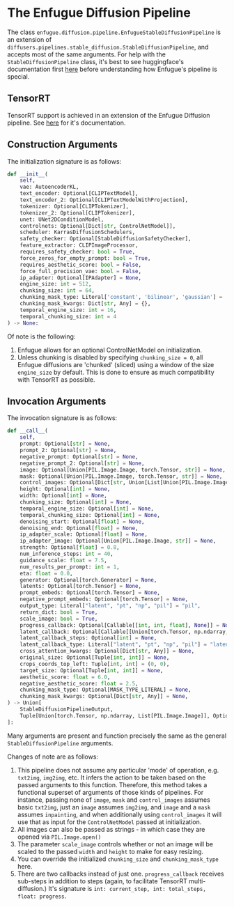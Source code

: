 # The Enfugue Diffusion Pipeline

The class `enfugue.diffusion.pipeline.EnfugueStableDiffusionPipeline` is an extension of `diffusers.pipelines.stable_diffusion.StableDiffusionPipeline`, and accepts most of the same arguments. For help with the `StableDiffusionPipeline` class, it's best to see huggingface's documentation first [here](https://github.com/huggingface/diffusers/tree/main/examples) before understanding how Enfugue's pipeline is special.

## TensorRT

TensorRT support is achieved in an extension of the Enfugue Diffusion pipeline. See [here](https://github.com/painebenjamin/app.enfugue.ai/tree/main/src/python/enfugue/diffusion/rt) for it's documentation.

## Construction Arguments

The initialization signature is as follows:

```python
def __init__(
    self,
    vae: AutoencoderKL,
    text_encoder: Optional[CLIPTextModel],
    text_encoder_2: Optional[CLIPTextModelWithProjection],
    tokenizer: Optional[CLIPTokenizer],
    tokenizer_2: Optional[CLIPTokenizer],
    unet: UNet2DConditionModel,
    controlnets: Optional[Dict[str, ControlNetModel]],
    scheduler: KarrasDiffusionSchedulers,
    safety_checker: Optional[StableDiffusionSafetyChecker],
    feature_extractor: CLIPImageProcessor,
    requires_safety_checker: bool = True,
    force_zeros_for_empty_prompt: bool = True,
    requires_aesthetic_score: bool = False,
    force_full_precision_vae: bool = False,
    ip_adapter: Optional[IPAdapter] = None,
    engine_size: int = 512,
    chunking_size: int = 64,
    chunking_mask_type: Literal['constant', 'bilinear', 'gaussian'] = 'bilinear',
    chunking_mask_kwargs: Dict[str, Any] = {},
    temporal_engine_size: int = 16,
    temporal_chunking_size: int = 4
) -> None:
```

Of note is the following:
1. Enfugue allows for an optional ControlNetModel on initialization.
2. Unless chunking is disabled by specifying `chunking_size = 0`, all Enfugue diffusions are 'chunked' (sliced) using a window of the size `engine_size` by default. This is done to ensure as much compatibility with TensorRT as possible.

## Invocation Arguments

The invocation signature is as follows:

```python
def __call__(
    self,
    prompt: Optional[str] = None,
    prompt_2: Optional[str] = None,
    negative_prompt: Optional[str] = None,
    negative_prompt_2: Optional[str] = None,
    image: Optional[Union[PIL.Image.Image, torch.Tensor, str]] = None,
    mask: Optional[Union[PIL.Image.Image, torch.Tensor, str]] = None,
    control_images: Optional[Dict[str, Union[List[Union[PIL.Image.Image, str, Tuple[Union[PIL.Image.Image, str], float]]], PIL.Image.Image, str, Tuple[PIL.Image.Image, float], Tuple[str, float]]]] = None,
    height: Optional[int] = None,
    width: Optional[int] = None,
    chunking_size: Optional[int] = None,
    temporal_engine_size: Optional[int] = None,
    temporal_chunking_size: Optional[int] = None,
    denoising_start: Optional[float] = None,
    denoising_end: Optional[float] = None,
    ip_adapter_scale: Optional[float] = None,
    ip_adapter_image: Optional[Union[PIL.Image.Image, str]] = None,
    strength: Optional[float] = 0.8,
    num_inference_steps: int = 40,
    guidance_scale: float = 7.5,
    num_results_per_prompt: int = 1,
    eta: float = 0.0,
    generator: Optional[torch.Generator] = None,
    latents: Optional[torch.Tensor] = None,
    prompt_embeds: Optional[torch.Tensor] = None,
    negative_prompt_embeds: Optional[torch.Tensor] = None,
    output_type: Literal["latent", "pt", "np", "pil"] = "pil",
    return_dict: bool = True,
    scale_image: bool = True,
    progress_callback: Optional[Callable[[int, int, float], None]] = None,
    latent_callback: Optional[Callable[[Union[torch.Tensor, np.ndarray, List[PIL.Image.Image]]], None]] = None,
    latent_callback_steps: Optional[int] = None,
    latent_callback_type: Literal["latent", "pt", "np", "pil"] = "latent",
    cross_attention_kwargs: Optional[Dict[str, Any]] = None,
    original_size: Optional[Tuple[int, int]] = None,
    crops_coords_top_left: Tuple[int, int] = (0, 0),
    target_size: Optional[Tuple[int, int]] = None,
    aesthetic_score: float = 6.0,
    negative_aesthetic_score: float = 2.5,
    chunking_mask_type: Optional[MASK_TYPE_LITERAL] = None,
    chunking_mask_kwargs: Optional[Dict[str, Any]] = None,
) -> Union[
    StableDiffusionPipelineOutput,
    Tuple[Union[torch.Tensor, np.ndarray, List[PIL.Image.Image]], Optional[List[bool]]],
]:
```

Many arguments are present and function precisely the same as the general `StableDiffusionPipeline` arguments. 

Changes of note are as follows:

1. This pipeline does not assume any particular 'mode' of operation, e.g. `txt2img`, `img2img`, etc. It infers the action to be taken based on the passed arguments to this function. Therefore, this method takes a functional superset of arguments of those kinds of pipelines. For instance, passing none of `image`, `mask` and `control_images` assumes basic `txt2img`, just an `image` assumes `img2img`, and `image` and a `mask` assumes `inpainting`, and when additionally using `control_images` it will use that as input for the `ControlNetModel` passed at initialization.
2. All images can also be passed as strings - in which case they are opened via `PIL.Image.open()`
3. The parameter `scale_image` controls whether or not an image will be scaled to the passed `width` and `height` to make for easy resizing.
4. You can override the initialized `chunking_size` and `chunking_mask_type` here.
5. There are two callbacks instead of just one. `progress_callback` receives sub-steps in addition to steps (again, to facilitate TensorRT multi-diffusion.) It's signature is `int: current_step, int: total_steps, float: progress`.
